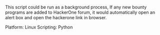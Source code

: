 This script could be run as a background process,
If any new bounty programs are added to HackerOne 
forum, it would automatically open an alert box 
and open the hackerone link in browser.

Platform: Linux
Scripting: Python